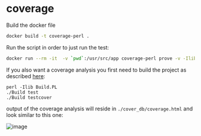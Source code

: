# coverage

Build the docker file
```bash
docker build -t coverage-perl .
```

Run the script in order to just run the test:
```bash
docker run --rm -it  -v `pwd`:/usr/src/app coverage-perl prove -v -Ilib t/hello.t
```

If you also want a coverage analysis you first need to build the project as described [here](https://stackoverflow.com/questions/533553/perl-build-unit-testing-code-coverage-a-complete-working-example):

```
perl -Ilib Build.PL
./Build test
./Build testcover
```

output of the coverage analysis will reside in `./cover_db/coverage.html` and look similar to this one:

![image](https://user-images.githubusercontent.com/3385756/126485732-2ccafde9-0b14-47d9-9ad0-7566b5c62dc8.png)

